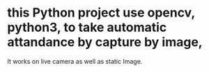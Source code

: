 # this Python project use opencv, python3, to take automatic attandance by capture by image,

It works on live camera as well as static Image.
